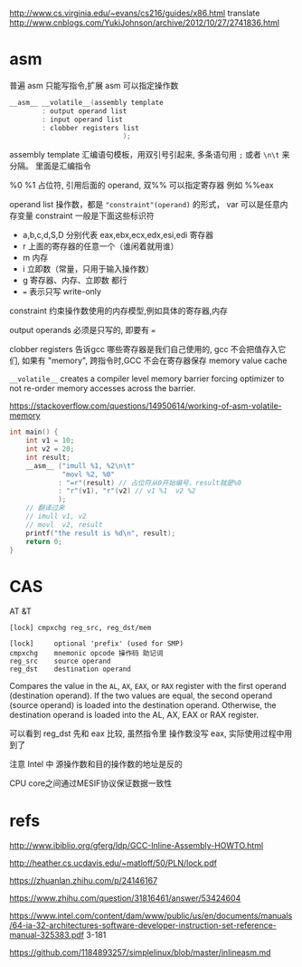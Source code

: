 http://www.cs.virginia.edu/~evans/cs216/guides/x86.html
translate http://www.cnblogs.com/YukiJohnson/archive/2012/10/27/2741836.html

# asm
普遍 asm 只能写指令,扩展 asm 可以指定操作数
```c
__asm__ __volatile__(assembly template
        : output operand list 
        : input operand list
        : clobber registers list
                            );
```

assembly template 汇编语句模板，用双引号引起来, 多条语句用 `;` 或者 `\n\t` 来分隔。
里面是汇编指令

%0 %1 占位符, 引用后面的 operand, 双%% 可以指定寄存器 例如 %%eax

operand list 操作数，都是 `"constraint"(operand)` 的形式， var 可以是任意内存变量
constraint  一般是下面这些标识符

- a,b,c,d,S,D 分别代表 eax,ebx,ecx,edx,esi,edi 寄存器
- r 上面的寄存器的任意一个（谁闲着就用谁）
- m 内存
- i 立即数（常量，只用于输入操作数）
- g 寄存器、内存、立即数 都行 
- `=` 表示只写 write-only

constraint 约束操作数使用的内存模型,例如具体的寄存器,内存

output operands 必须是只写的, 即要有 `=` 

clobber registers 告诉gcc 哪些寄存器是我们自己使用的, gcc 不会把值存入它们, 如果有 "memory", 跨指令时,GCC 不会在寄存器保存 memory value cache

`__volatile__`  creates a compiler level memory barrier forcing optimizer to not re-order memory accesses across the barrier.

https://stackoverflow.com/questions/14950614/working-of-asm-volatile-memory

```c
int main() {
    int v1 = 10;
    int v2 = 20;
    int result;
    __asm__ ("imull %1, %2\n\t"
             "movl %2, %0"
            : "=r"(result) // 占位符从0开始编号，result就是%0
            : "r"(v1), "r"(v2) // v1 %1  v2 %2
            ); 
    // 翻译过来
    // imull v1, v2
    // movl  v2, result 
    printf("the result is %d\n", result);
    return 0;
}
```



# CAS

AT &T
```
[lock] cmpxchg reg_src, reg_dst/mem

[lock]     optional 'prefix' (used for SMP)
cmpxchg    mnemonic opcode 操作码 助记词
reg_src    source operand
reg_dst    destination operand
```
Compares the value in the `AL`, `AX`, `EAX`, or `RAX` register with the first operand (destination operand). If the two
values are equal, the second operand (source operand) is loaded into the destination operand. Otherwise, the
destination operand is loaded into the AL, AX, EAX or RAX register. 

可以看到 reg_dst 先和 eax 比较, 虽然指令里 操作数没写 eax, 实际使用过程中用到了


注意 Intel 中 源操作数和目的操作数的地址是反的


CPU core之间通过MESIF协议保证数据一致性


# refs
http://www.ibiblio.org/gferg/ldp/GCC-Inline-Assembly-HOWTO.html

http://heather.cs.ucdavis.edu/~matloff/50/PLN/lock.pdf

https://zhuanlan.zhihu.com/p/24146167

https://www.zhihu.com/question/31816461/answer/53424604

https://www.intel.com/content/dam/www/public/us/en/documents/manuals/64-ia-32-architectures-software-developer-instruction-set-reference-manual-325383.pdf  3-181

https://github.com/1184893257/simplelinux/blob/master/inlineasm.md